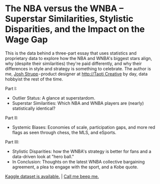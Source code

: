 # The NBA versus the WNBA – Superstar Similarities, Stylistic Disparities, and the Impact on the Wage Gap
This is the data behind a three-part essay that uses statistics and proprietary data to explore how the NBA and WNBA's biggest stars align, why (despite their similarities) they're paid differently, and why their differences in style and strategy is something to celebrate. The author is me, [Josh Strupp](http://joshstrupp.com) - product designer at [http://Taoti Creative](taoti.com) by day, data hobbyist the rest of the time.

Part I:
* Outlier Status: A glance at superstardom.
* Superstar Similarities: Which NBA and WNBA players are (nearly) statistically identical?

Part II:
* Systemic Biases: Economies of scale, participation gaps, and more red flags as seen through chess, the MLS, and eSports.

Part III:
* Stylistic Disparities: how the WNBA's strategy is better for fans and a data-driven look at "hero ball."
* In Conclusion: Thoughts on the latest WNBA collective bargaining agreement, a plea to engage with the sport, and a Kobe quote.

[Kaggle dataset is available.](https://www.kaggle.com/therealpumpkin/wnba-and-nba-player-comparisons-league-salaries) | [Call me beep me.](http://joshstrupp.com/contact)
